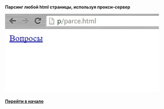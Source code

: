 **Парсинг любой html страницы, используя прокси-сервер**

![](./parce.jpg "parsing-html")


#### [Перейти в начало](https://github.com/tsvetkovpro/sources)